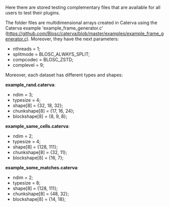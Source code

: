 Here there are stored testing complementary files that are available for
all users to test their plugins.

The folder files are multidimensional arrays created in Caterva using
the Caterva example 'example_frame_generator.c' 
(https://github.com/Blosc/caterva/blob/master/examples/example_frame_generator.c).
Moreover, they have the next parameters:
- nthreads = 1;
- splitmode = BLOSC_ALWAYS_SPLIT;
- compcodec = BLOSC_ZSTD;
- complevel = 9;

Moreover, each dataset has different types and shapes:

**example_rand.caterva**:

- ndim = 3;
- typesize = 4;
- shape[8] = {32, 18, 32};
- chunkshape[8] = {17, 16, 24};
- blockshape[8] = {8, 9, 8};

**example_same_cells.caterva**:

- ndim = 2;
- typesize = 4;
- shape[8] = {128, 111};
- chunkshape[8] = {32, 11};
- blockshape[8] = {16, 7};

**example_some_matches.caterva**:

- ndim = 2;
- typesize = 8;
- shape[8] = {128, 111};
- chunkshape[8] = {48, 32};
- blockshape[8] = {14, 18};

